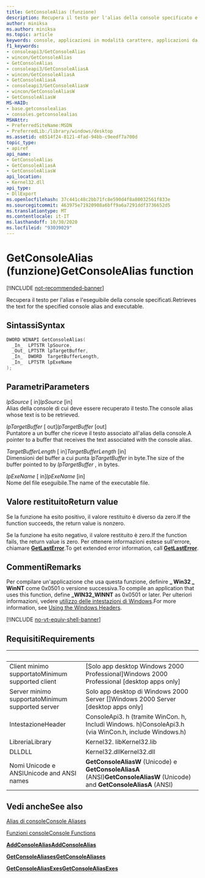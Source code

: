 ```yaml
---
title: GetConsoleAlias (funzione)
description: Recupera il testo per l'alias della console specificato e il nome del file eseguibile.
author: miniksa
ms.author: miniksa
ms.topic: article
keywords: console, applicazioni in modalità carattere, applicazioni da riga di comando, applicazioni di terminale, api della console
f1_keywords:
- consoleapi3/GetConsoleAlias
- wincon/GetConsoleAlias
- GetConsoleAlias
- consoleapi3/GetConsoleAliasA
- wincon/GetConsoleAliasA
- GetConsoleAliasA
- consoleapi3/GetConsoleAliasW
- wincon/GetConsoleAliasW
- GetConsoleAliasW
MS-HAID:
- base.getconsolealias
- consoles.getconsolealias
MSHAttr:
- PreferredSiteName:MSDN
- PreferredLib:/library/windows/desktop
ms.assetid: e8514f24-8121-4fad-94bb-c9eedf7a700d
topic_type:
- apiref
api_name:
- GetConsoleAlias
- GetConsoleAliasA
- GetConsoleAliasW
api_location:
- Kernel32.dll
api_type:
- DllExport
ms.openlocfilehash: 37c441c48c2bb71fc8e590d4f8a80032561f833e
ms.sourcegitcommit: 463975e71920908a6bff9a6a7291ddf3736652d5
ms.translationtype: MT
ms.contentlocale: it-IT
ms.lasthandoff: 10/30/2020
ms.locfileid: "93039029"
---
```

# <a name="getconsolealias-function"></a><span data-ttu-id="01350-104">GetConsoleAlias (funzione)</span><span class="sxs-lookup"><span data-stu-id="01350-104">GetConsoleAlias function</span></span>

[!INCLUDE [not-recommended-banner](./includes/not-recommended-banner.md)]

<span data-ttu-id="01350-105">Recupera il testo per l'alias e l'eseguibile della console specificati.</span><span class="sxs-lookup"><span data-stu-id="01350-105">Retrieves the text for the specified console alias and executable.</span></span>

## <a name="syntax"></a><span data-ttu-id="01350-106">Sintassi</span><span class="sxs-lookup"><span data-stu-id="01350-106">Syntax</span></span>

```C
DWORD WINAPI GetConsoleAlias(
  _In_  LPTSTR lpSource,
  _Out_ LPTSTR lpTargetBuffer,
  _In_  DWORD  TargetBufferLength,
  _In_  LPTSTR lpExeName
);
```

## <a name="parameters"></a><span data-ttu-id="01350-107">Parametri</span><span class="sxs-lookup"><span data-stu-id="01350-107">Parameters</span></span>

<span data-ttu-id="01350-108">*lpSource* \[ in\]</span><span class="sxs-lookup"><span data-stu-id="01350-108">*lpSource* \[in\]</span></span>  
<span data-ttu-id="01350-109">Alias della console di cui deve essere recuperato il testo.</span><span class="sxs-lookup"><span data-stu-id="01350-109">The console alias whose text is to be retrieved.</span></span>

<span data-ttu-id="01350-110">*lpTargetBuffer* \[ out\]</span><span class="sxs-lookup"><span data-stu-id="01350-110">*lpTargetBuffer* \[out\]</span></span>  
<span data-ttu-id="01350-111">Puntatore a un buffer che riceve il testo associato all'alias della console.</span><span class="sxs-lookup"><span data-stu-id="01350-111">A pointer to a buffer that receives the text associated with the console alias.</span></span>

<span data-ttu-id="01350-112">*TargetBufferLength* \[ in\]</span><span class="sxs-lookup"><span data-stu-id="01350-112">*TargetBufferLength* \[in\]</span></span>  
<span data-ttu-id="01350-113">Dimensioni del buffer a cui punta *lpTargetBuffer* in byte.</span><span class="sxs-lookup"><span data-stu-id="01350-113">The size of the buffer pointed to by *lpTargetBuffer* , in bytes.</span></span>

<span data-ttu-id="01350-114">*lpExeName* \[ in\]</span><span class="sxs-lookup"><span data-stu-id="01350-114">*lpExeName* \[in\]</span></span>  
<span data-ttu-id="01350-115">Nome del file eseguibile.</span><span class="sxs-lookup"><span data-stu-id="01350-115">The name of the executable file.</span></span>

## <a name="return-value"></a><span data-ttu-id="01350-116">Valore restituito</span><span class="sxs-lookup"><span data-stu-id="01350-116">Return value</span></span>

<span data-ttu-id="01350-117">Se la funzione ha esito positivo, il valore restituito è diverso da zero.</span><span class="sxs-lookup"><span data-stu-id="01350-117">If the function succeeds, the return value is nonzero.</span></span>

<span data-ttu-id="01350-118">Se la funzione ha esito negativo, il valore restituito è zero.</span><span class="sxs-lookup"><span data-stu-id="01350-118">If the function fails, the return value is zero.</span></span> <span data-ttu-id="01350-119">Per ottenere informazioni estese sull'errore, chiamare [**GetLastError**](https://msdn.microsoft.com/library/windows/desktop/ms679360).</span><span class="sxs-lookup"><span data-stu-id="01350-119">To get extended error information, call [**GetLastError**](https://msdn.microsoft.com/library/windows/desktop/ms679360).</span></span>

## <a name="remarks"></a><span data-ttu-id="01350-120">Commenti</span><span class="sxs-lookup"><span data-stu-id="01350-120">Remarks</span></span>

<span data-ttu-id="01350-121">Per compilare un'applicazione che usa questa funzione, definire **\_ Win32 \_ WinNT** come 0x0501 o versione successiva.</span><span class="sxs-lookup"><span data-stu-id="01350-121">To compile an application that uses this function, define **\_WIN32\_WINNT** as 0x0501 or later.</span></span> <span data-ttu-id="01350-122">Per ulteriori informazioni, vedere [utilizzo delle intestazioni di Windows](https://msdn.microsoft.com/library/windows/desktop/aa383745).</span><span class="sxs-lookup"><span data-stu-id="01350-122">For more information, see [Using the Windows Headers](https://msdn.microsoft.com/library/windows/desktop/aa383745).</span></span>

[!INCLUDE [no-vt-equiv-shell-banner](./includes/no-vt-equiv-shell-banner.md)]

## <a name="requirements"></a><span data-ttu-id="01350-123">Requisiti</span><span class="sxs-lookup"><span data-stu-id="01350-123">Requirements</span></span>

| &nbsp; | &nbsp; |
|-|-|
| <span data-ttu-id="01350-124">Client minimo supportato</span><span class="sxs-lookup"><span data-stu-id="01350-124">Minimum supported client</span></span> | <span data-ttu-id="01350-125">\[Solo app desktop Windows 2000 Professional\]</span><span class="sxs-lookup"><span data-stu-id="01350-125">Windows 2000 Professional \[desktop apps only\]</span></span> |
| <span data-ttu-id="01350-126">Server minimo supportato</span><span class="sxs-lookup"><span data-stu-id="01350-126">Minimum supported server</span></span> | <span data-ttu-id="01350-127">Solo app desktop di Windows 2000 Server \[\]</span><span class="sxs-lookup"><span data-stu-id="01350-127">Windows 2000 Server \[desktop apps only\]</span></span> |
| <span data-ttu-id="01350-128">Intestazione</span><span class="sxs-lookup"><span data-stu-id="01350-128">Header</span></span> | <span data-ttu-id="01350-129">ConsoleApi3. h (tramite WinCon. h, Includi Windows. h)</span><span class="sxs-lookup"><span data-stu-id="01350-129">ConsoleApi3.h (via WinCon.h, include Windows.h)</span></span> |
| <span data-ttu-id="01350-130">Libreria</span><span class="sxs-lookup"><span data-stu-id="01350-130">Library</span></span> | <span data-ttu-id="01350-131">Kernel32. lib</span><span class="sxs-lookup"><span data-stu-id="01350-131">Kernel32.lib</span></span> |
| <span data-ttu-id="01350-132">DLL</span><span class="sxs-lookup"><span data-stu-id="01350-132">DLL</span></span> | <span data-ttu-id="01350-133">Kernel32.dll</span><span class="sxs-lookup"><span data-stu-id="01350-133">Kernel32.dll</span></span> |
| <span data-ttu-id="01350-134">Nomi Unicode e ANSI</span><span class="sxs-lookup"><span data-stu-id="01350-134">Unicode and ANSI names</span></span> | <span data-ttu-id="01350-135">**GetConsoleAliasW** (Unicode) e **GetConsoleAliasA** (ANSI)</span><span class="sxs-lookup"><span data-stu-id="01350-135">**GetConsoleAliasW** (Unicode) and **GetConsoleAliasA** (ANSI)</span></span> |

## <a name="see-also"></a><span data-ttu-id="01350-136">Vedi anche</span><span class="sxs-lookup"><span data-stu-id="01350-136">See also</span></span>

[<span data-ttu-id="01350-137">Alias di console</span><span class="sxs-lookup"><span data-stu-id="01350-137">Console Aliases</span></span>](console-aliases.md)

[<span data-ttu-id="01350-138">Funzioni console</span><span class="sxs-lookup"><span data-stu-id="01350-138">Console Functions</span></span>](console-functions.md)

[<span data-ttu-id="01350-139">**AddConsoleAlias**</span><span class="sxs-lookup"><span data-stu-id="01350-139">**AddConsoleAlias**</span></span>](addconsolealias.md)

[<span data-ttu-id="01350-140">**GetConsoleAliases**</span><span class="sxs-lookup"><span data-stu-id="01350-140">**GetConsoleAliases**</span></span>](getconsolealiases.md)

[<span data-ttu-id="01350-141">**GetConsoleAliasExes**</span><span class="sxs-lookup"><span data-stu-id="01350-141">**GetConsoleAliasExes**</span></span>](getconsolealiasexes.md)
